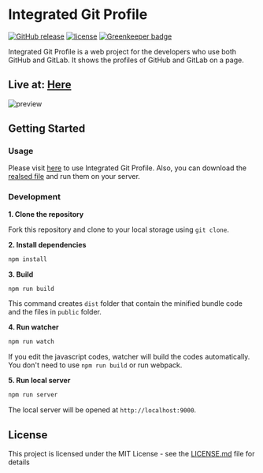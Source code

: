 # Integrated Git Profile
[![GitHub release](https://img.shields.io/github/release/ParkSB/integrated-git-profile.svg)](https://github.com/ParkSB/integrated-git-profile/releases)
[![license](https://img.shields.io/github/license/mashape/apistatus.svg)](LICENSE.md) [![Greenkeeper badge](https://badges.greenkeeper.io/ParkSB/integrated-git-profile.svg)](https://greenkeeper.io/)

Integrated Git Profile is a web project for the developers who use both GitHub and GitLab. It shows the profiles of GitHub and GitLab on a page.

## Live at: [Here](https://parksb.github.io/integrated-git-profile/)
![preview](https://i.imgur.com/ZQv1zx4.png)

## Getting Started

### Usage
Please visit [here](https://parksb.github.io/integrated-git-profile/) to use Integrated Git Profile. Also, you can download the [realsed file](https://github.com/ParkSB/integrated-git-profile/releases) and run them on your server.

### Development

**1. Clone the repository**

Fork this repository and clone to your local storage using `git clone`.

**2. Install dependencies**
```bash
npm install
```

**3. Build**
```bash
npm run build
```
This command creates `dist` folder that contain the minified bundle code and the files in `public` folder. 

**4. Run watcher**
```bash
npm run watch
```
If you edit the javascript codes, watcher will build the codes automatically. You don't need to use `npm run build` or run webpack. 

**5. Run local server**
```bash
npm run server
```
The local server will be opened at `http://localhost:9000`.

## License
This project is licensed under the MIT License - see the [LICENSE.md](LICENSE.md) file for details